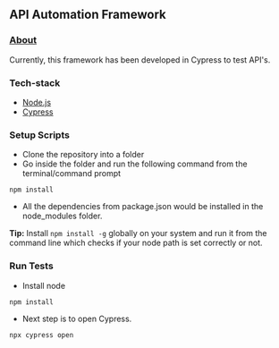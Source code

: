## API Automation Framework ##

### [About](#about)

Currently, this framework has been developed in Cypress to test API's.

### Tech-stack ###

* [Node.js](https://nodejs.org/en/docs/) 
* [Cypress](https://docs.cypress.io/) 

### Setup Scripts ###

* Clone the repository into a folder
* Go inside the folder and run the following command from the terminal/command prompt
```
npm install 
```
* All the dependencies from package.json would be installed in the node_modules folder.

**Tip:** Install `npm install -g` globally on your system and run it from the command line which checks if your node path is set correctly or not.

### Run Tests ###

* Install node 

```
npm install 
```

* Next step is to open Cypress.

```
npx cypress open
```
